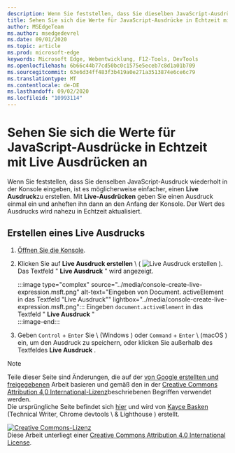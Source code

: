 ```yaml
---
description: Wenn Sie feststellen, dass Sie dieselben JavaScript-Ausdrücke wiederholt in die Konsole eingeben, versuchen Sie stattdessen, Live Ausdrücke zu verwenden.
title: Sehen Sie sich die Werte für JavaScript-Ausdrücke in Echtzeit mit Live Ausdrücken an
author: MSEdgeTeam
ms.author: msedgedevrel
ms.date: 09/01/2020
ms.topic: article
ms.prod: microsoft-edge
keywords: Microsoft Edge, Webentwicklung, F12-Tools, DevTools
ms.openlocfilehash: 6b66c44b77cd50bc0c1575e5eceb7c8d1a01b709
ms.sourcegitcommit: 63e6d34ff483f3b419a0e271a3513874e6ce6c79
ms.translationtype: MT
ms.contentlocale: de-DE
ms.lasthandoff: 09/02/2020
ms.locfileid: "10993114"
---
```

<!-- Copyright Kayce Basques 

   Licensed under the Apache License, Version 2.0 (the "License");
   you may not use this file except in compliance with the License.
   You may obtain a copy of the License at

       https://www.apache.org/licenses/LICENSE-2.0

   Unless required by applicable law or agreed to in writing, software
   distributed under the License is distributed on an "AS IS" BASIS,
   WITHOUT WARRANTIES OR CONDITIONS OF ANY KIND, either express or implied.
   See the License for the specific language governing permissions and
   limitations under the License.  -->





# Sehen Sie sich die Werte für JavaScript-Ausdrücke in Echtzeit mit Live Ausdrücken an   

  

Wenn Sie feststellen, dass Sie denselben JavaScript-Ausdruck wiederholt in der Konsole eingeben, ist es möglicherweise einfacher, einen **Live Ausdruck**zu erstellen.  Mit **Live-Ausdrücken** geben Sie einen Ausdruck einmal ein und anheften ihn dann an den Anfang der Konsole.  Der Wert des Ausdrucks wird nahezu in Echtzeit aktualisiert.  

## Erstellen eines Live Ausdrucks   

1.  [Öffnen Sie die Konsole][DevToolsConsoleReferenceOpenConsole].  
1.  Klicken Sie auf **Live Ausdruck erstellen** \ ( ![ Live Ausdruck erstellen ][ImageCreateLiveExpressionIcon] \).  Das Textfeld " **Live Ausdruck** " wird angezeigt.  
    
    :::image type="complex" source="../media/console-create-live-expression.msft.png" alt-text="Eingeben von Document. activeElement in das Textfeld &quot;Live Ausdruck&quot;" lightbox="../media/console-create-live-expression.msft.png":::
       Eingeben `document.activeElement` in das Textfeld " **Live Ausdruck** "  
    :::image-end:::  
    
1.  Geben `Control` + `Enter` Sie \ (Windows \) oder `Command` + `Enter` \ (macOS \) ein, um den Ausdruck zu speichern, oder klicken Sie außerhalb des Textfeldes **Live Ausdruck** .  

<!--todo: add reference open console (open the console) section when available  -->  

 



<!-- image links -->  

[ImageCreateLiveExpressionIcon]: ../media/create-live-expression-icon.msft.png  

<!-- links -->  

[DevToolsConsoleReferenceOpenConsole]: ./reference.md#open-the-console "Console-Console-Referenz öffnen | Microsoft docs"  

> [!NOTE]
> Teile dieser Seite sind Änderungen, die auf der [von Google erstellten und freigegebenen][GoogleSitePolicies] Arbeit basieren und gemäß den in der [Creative Commons Attribution 4,0 International-Lizenz][CCA4IL]beschriebenen Begriffen verwendet werden.  
> Die ursprüngliche Seite befindet sich [hier](https://developers.google.com/web/tools/chrome-devtools/console/live-expressions) und wird von [Kayce Basken][KayceBasques] (Technical Writer, Chrome devtools \ & Lighthouse \) erstellt.  

[![Creative Commons-Lizenz][CCby4Image]][CCA4IL]  
Diese Arbeit unterliegt einer [Creative Commons Attribution 4.0 International License][CCA4IL].  

[CCA4IL]: https://creativecommons.org/licenses/by/4.0  
[CCby4Image]: https://i.creativecommons.org/l/by/4.0/88x31.png  
[GoogleSitePolicies]: https://developers.google.com/terms/site-policies  
[KayceBasques]: https://developers.google.com/web/resources/contributors/kaycebasques  

